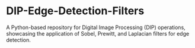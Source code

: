# DIP-Edge-Detection-Filters
A Python-based repository for Digital Image Processing (DIP) operations, showcasing the application of Sobel, Prewitt, and Laplacian filters for edge detection.
